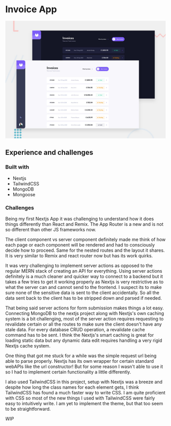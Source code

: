 # Invoice App

![Design preview for the Invoice App](./design/preview.jpg)

## Experience and challenges

### Built with
- Nextjs
- TailwindCSS
- MongoDB
- Mongoose

### Challenges

Being my first Nextjs App it was challenging to understand how it does things differently than React and Remix. The App Router is a new and is not so different than other JS frameworks now. 

The client component vs server component definitely made me think of how each page or each component will be rendered and had to consciously decide how to proceed. Same for the nested routes and the layout it shares. It is very similar to Remix and react router now but has its work quirks.

It was very challenging to implement server actions as opposed to the regular MERN stack of creating an API for everything. Using server actions definitely is a much cleaner and quicker way to connect to a backend but it takes a few tries to get it working properly as Nextjs is very restrictive as to what the server can and cannot send to the frontend. I suspect its to make sure none of the sensitive data is sent to the client accidentally. So all the data sent back to the client has to be stripped down and parsed if needed.

That being said server actions for form submission makes things a lot easy. Connecting MongoDB to the nextjs project along with Nextjs's own caching system is a bit challenging, most of the server action requires requesting to revalidate certain or all the routes to make sure the client doesn't have any stale data. For every database CRUD operation, a revalidate cache command has to be sent. I think the Nextjs's smart caching is great for loading static data but any dynamic data edit requires handling a very rigid Nextjs cache system.

One thing that got me stuck for a while was the simple request url being able to parse properly. Nextjs has its own wrapper for certain standard webAPIs like the url constructor! But for some reason I wasn't able to use it so I had to implement certain functionality a little differently.

I also used TailwindCSS in this project, setup with Nextjs was a breeze and despite how long the class names for each element gets, I think TailwindCSS has found a much faster way to write CSS. I am quite proficient with CSS so most of the new things I used with TailwindCSS were fairly easy to intuitively write. I am yet to implement the theme, but that too seem to be straightforward. 

_WIP_
